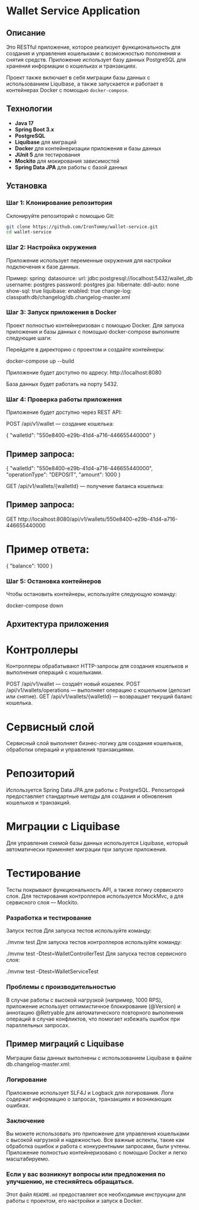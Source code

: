 # Wallet Service Application

## Описание
Это RESTful приложение, которое реализует функциональность 
для создания и управления кошельками с возможностью пополнения и снятия средств.
Приложение использует базу данных PostgreSQL для хранения информации
о кошельках и транзакциях.

Проект также включает в себя миграции базы данных с использованием Liquibase, 
а также запускается и работает в контейнерах Docker с помощью `docker-compose`.

## Технологии
- **Java 17**
- **Spring Boot 3.x**
- **PostgreSQL**
- **Liquibase** для миграций
- **Docker** для контейнеризации приложения и базы данных
- **JUnit 5** для тестирования
- **Mockito** для мокирования зависимостей
- **Spring Data JPA** для работы с базой данных

## Установка

### Шаг 1: Клонирование репозитория

Склонируйте репозиторий с помощью Git:

```bash
git clone https://github.com/IronTommy/wallet-service.git
cd wallet-service
```

###  Шаг 2: Настройка окружения
Приложение использует переменные окружения для настройки подключения к базе данных.

Пример:
spring:
  datasource:
    url: jdbc:postgresql://localhost:5432/wallet_db
    username: postgres
    password: postgres
  jpa:
    hibernate:
      ddl-auto: none
    show-sql: true
  liquibase:
    enabled: true
    change-log: classpath:db/changelog/db.changelog-master.xml

### Шаг 3: Запуск приложения в Docker
Проект полностью контейнеризован с помощью Docker. Для запуска приложения и базы данных
с помощью docker-compose выполните следующие шаги:

Перейдите в директорию с проектом и создайте контейнеры:

docker-compose up --build

Приложение будет доступно по адресу: http://localhost:8080

База данных будет работать на порту 5432.

### Шаг 4: Проверка работы приложения
Приложение будет доступно через REST API:

POST /api/v1/wallet — создание кошелька:

{
  "walletId": "550e8400-e29b-41d4-a716-446655440000"
}


## Пример запроса:

{
  "walletId": "550e8400-e29b-41d4-a716-446655440000",
  "operationType": "DEPOSIT",
  "amount": 1000
}

GET /api/v1/wallets/{walletId} — получение баланса кошелька:

## Пример запроса:

GET http://localhost:8080/api/v1/wallets/550e8400-e29b-41d4-a716-446655440000

# Пример ответа:

{
  "balance": 1000
}

### Шаг 5: Остановка контейнеров
Чтобы остановить контейнеры, используйте следующую команду:

docker-compose down

##  Архитектура приложения

# Контроллеры
Контроллеры обрабатывают HTTP-запросы для создания кошельков и выполнения операций с кошельками.

POST /api/v1/wallet — создаёт новый кошелек.
POST /api/v1/wallets/operations — выполняет операцию с кошельком (депозит или снятие).
GET /api/v1/wallets/{walletId} — возвращает текущий баланс кошелька.

# Сервисный слой
Сервисный слой выполняет бизнес-логику для создания кошельков, обработки операций и управления транзакциями.

# Репозиторий
Используется Spring Data JPA для работы с PostgreSQL. Репозиторий предоставляет стандартные методы для создания и
обновления кошельков и транзакций.

# Миграции с Liquibase
Для управления схемой базы данных используется Liquibase, который автоматически применяет миграции при запуске 
приложения.

# Тестирование
Тесты покрывают функциональность API, а также логику сервисного слоя. Для тестирования контроллеров используется
MockMvc, а для сервисного слоя — Mockito.

### Разработка и тестирование

Запуск тестов
Для запуска тестов используйте команду:

./mvnw test
Для запуска тестов контроллеров используйте команду:

./mvnw test -Dtest=WalletControllerTest
Для запуска тестов сервисного слоя:

./mvnw test -Dtest=WalletServiceTest

### Проблемы с производительностью
В случае работы с высокой нагрузкой (например, 1000 RPS), приложение использует оптимистичное блокирование (@Version)
и аннотацию @Retryable для автоматического повторного выполнения операций в случае конфликтов, что помогает избежать
ошибок при параллельных запросах.

## Пример миграций с Liquibase
Миграции базы данных выполнены с использованием Liquibase в файле db.changelog-master.xml:

### Логирование
Приложение использует SLF4J и Logback для логирования. Логи содержат информацию о запросах, транзакциях и возникающих
ошибках.

### Заключение
Вы можете использовать это приложение для управления кошельками с высокой нагрузкой и надежностью. Все важные аспекты, 
такие как обработка ошибок и работа с конкурентными запросами, были учтены. Приложение полностью контейнеризовано с 
помощью Docker и легко масштабируемо.

### Если у вас возникнут вопросы или предложения по улучшению, не стесняйтесь обращаться.

Этот файл `README.md` предоставляет все необходимые инструкции для работы с проектом, его настройки и запуск в Docker.
